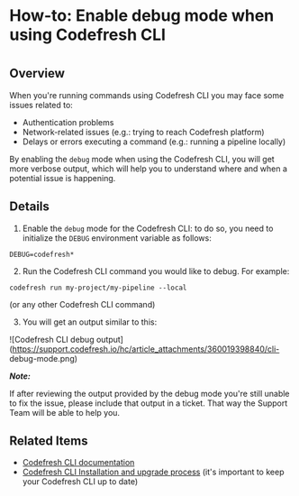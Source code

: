 # How-to: Enable debug mode when using Codefresh CLI

#

## Overview

When you're running commands using Codefresh CLI you may face some issues
related to:

  * Authentication problems
  * Network-related issues (e.g.: trying to reach Codefresh platform)
  * Delays or errors executing a command (e.g.: running a pipeline locally)

By enabling the `debug` mode when using the Codefresh CLI, you will get more
verbose output, which will help you to understand where and when a potential
issue is happening.

## Details

  1. Enable the `debug` mode for the Codefresh CLI: to do so, you need to initialize the `DEBUG` environment variable as follows:

    
    
    DEBUG=codefresh*
    

  2. Run the Codefresh CLI command you would like to debug. For example:

    
    
    codefresh run my-project/my-pipeline --local
    

(or any other Codefresh CLI command)

  3. You will get an output similar to this:

![Codefresh CLI debug
output](https://support.codefresh.io/hc/article_attachments/360019398840/cli-
debug-mode.png)

**_Note:_**

If after reviewing the output provided by the debug mode you're still unable
to fix the issue, please include that output in a ticket. That way the Support
Team will be able to help you.

## Related Items

  * [Codefresh CLI documentation](https://codefresh-io.github.io/cli/)
  * [Codefresh CLI Installation and upgrade process](https://codefresh-io.github.io/cli/installation/) (it's important to keep your Codefresh CLI up to date)

